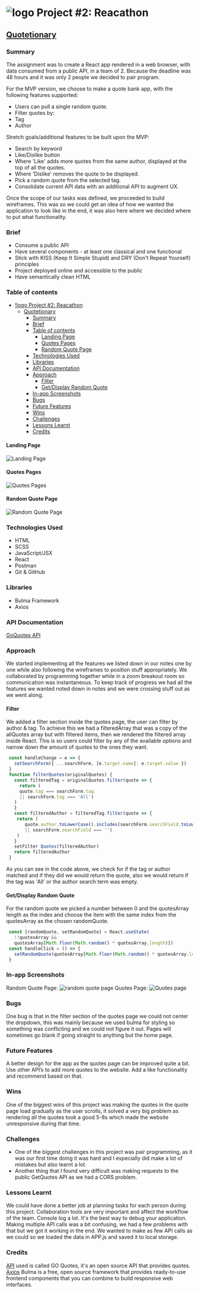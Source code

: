 # ![logo](https://ga-dash.s3.amazonaws.com/production/assets/logo-9f88ae6c9c3871690e33280fcf557f33.png) Project #2: Reacathon

## [Quotetionary](https://ga-quotetionary.netlify.app/)

### Summary

The assignment was to create a React app rendered in a web browser, with data consumed from a public API, in a team of 2. Because the deadline was 48 hours and it was only 2 people we decided to pair program.

For the MVP version, we choose to make a quote bank app, with the following features supported:

- Users can pull a single random quote.
- Filter quotes by:
- Tag
- Author

Stretch goals/additional features to be built upon the MVP:

- Search by keyword
- Like/Dislike button
- Where 'Like' adds more quotes from the same author, displayed at the top of all the quotes.
- Where 'Dislike' removes the quote to be displayed.
- Pick a random quote from the selected tag.
- Consolidate current API data with an additional API to augment UX.

Once the scope of our tasks was defined, we proceeded to build wireframes. This was so we could get an idea of how we wanted the application to look like in the end, it was also here where we decided where to put what functionality.

### Brief

- Consume a public API
- Have several components - at least one classical and one functional
- Stick with KISS (Keep It Simple Stupid) and DRY (Don't Repeat Yourself) principles
- Project deployed online and accessible to the public
- Have semantically clean HTML


### Table of contents

- [!logo Project #2: Reacathon](#-project-2-reacathon)
  - [Quotetionary](#quotetionary)
    - [Summary](#summary)
    - [Brief](#brief)
    - [Table of contents](#table-of-contents)
      - [Landing Page](#landing-page)
      - [Quotes Pages](#quotes-pages)
      - [Random Quote Page](#random-quote-page)
    - [Technologies Used](#technologies-used)
    - [Libraries](#libraries)
    - [API Documentation](#api-documentation)
    - [Approach](#approach)
      - [Filter](#filter)
      - [Get/Display Random Quote](#getdisplay-random-quote)
    - [In-app Screenshots](#in-app-screenshots)
    - [Bugs](#bugs)
    - [Future Features](#future-features)
    - [Wins](#wins)
    - [Challenges](#challenges)
    - [Lessons Learnt](#lessons-learnt)
    - [Credits](#credits)

#### Landing Page

![Landing Page](./screenshots/LandingPage.png "Home Page")

#### Quotes Pages

![Quotes Pages](./screenshots/AllQuotes.png "Quotes Page")

#### Random Quote Page

![Random Quote Page](./screenshots/RandomQuote.png "Random Quote Page")

### Technologies Used

- HTML
- SCSS
- JavaScript/JSX
- React
- Postman
- Git & GitHub

### Libraries

- Bulma Framework
- Axios

### API Documentation

[GoQuotes API](https://goquotes.docs.apiary.io/#)

### Approach

We started implementing all the features we listed down in our notes one by one while also following the wireframes to position stuff appropriately. We collaborated by programming together while in a zoom breakout room so communication was instantaneous. To keep track of progress we had all the features we wanted noted down in notes and we were crossing stuff out as we went along.

#### Filter

We added a filter section inside the quotes page, the user can filter by author & tag. To achieve this we had a filteredArray that was a copy of the allQuotes array but with filtered items, then we rendered the filtered array inside React. This is so users could filter by any of the available options and narrow down the amount of quotes to the ones they want.

```javascript
 const handleChange = e => {
   setSearchForm({ ...searchForm, [e.target.name]: e.target.value })
 }
 function filterQuotes(originalQuotes) {
   const filteredTag = originalQuotes.filter(quote => {
     return (
     quote.tag === searchForm.tag
     || searchForm.tag === 'All')
   )
   }
   const filteredAuthor = filteredTag.filter(quote => {
    return (
       quote.author.toLowerCase().includes(searchForm.searchField.toLowerCase())
       || searchForm.searchField === '')
    )
   }
   setFilter Quotes(filteredAuthor)
   return filteredAuthor
 }
```

As you can see in the code above, we check for if the tag or author matched and if they did we would return the quote, also we would return if the tag was 'All' or the author search term was empty.

#### Get/Display Random Quote

For the random quote we picked a number between 0 and the quotesArray length as the index and choose the item with the same index from the quotesArray as the chosen randomQuote.

```javascript
 const [randomQuote, setRandomQuote] = React.useState(
   !!quotesArray &&
   quotesArray[Math.floor(Math.random() * quotesArray.length)])
 const handleClick = () => {
   setRandomQuote(quotesArray[Math.floor(Math.random() * quotesArray.length)])
 }
```

### In-app Screenshots

Random Quote Page:
![random quote page](./screenshots/randomPageScreenshot.png "random quote page")
Quotes Page:
![Quotes page](./screenshots/quotesPageScreenshot.png "Quote page")

### Bugs

One bug is that in the filter section of the quotes page we could not center the dropdown, this was mainly because we used bulma for styling so something was conflicting and we could not figure it out.
Pages will sometimes go blank if going straight to anything but the home page.

### Future Features

A better design for the app as the quotes page can be improved quite a bit.
Use other API’s to add more quotes to the website.
Add a like functionality and recommend based on that.

### Wins

One of the biggest wins of this project was making the quotes in the quote page load gradually as the user scrolls, it solved a very big problem as rendering all the quotes took a good 5-8s which made the website unresponsive during that time.

### Challenges

- One of the biggest challenges in this project was pair programming, as it was our first time doing it was hard and I especially did make a lot of mistakes but also learnt a lot.
- Another thing that I found very difficult was making requests to the public GetQuotes API as we had a CORS problem.

### Lessons Learnt

We could have done a better job at planning tasks for each person during this project.
Collaboration tools are very important and affect the workflow of the team.
Console log a lot. It's the best way to debug your application.
Making multiple API calls was a bit confusing, we had a few problems with that but we got it working in the end.
We wanted to make as few API calls as we could so we loaded the data in APP.js and saved it to local storage.

### Credits

[API](https://goquotes.docs.apiary.io/) used is called GO Quotes, it's an open source API that provides quotes.
[Axios](https://bulma.io/documentation/overview/) Bulma is a free, open source framework that provides ready-to-use frontend components that you can combine to build responsive web interfaces.
